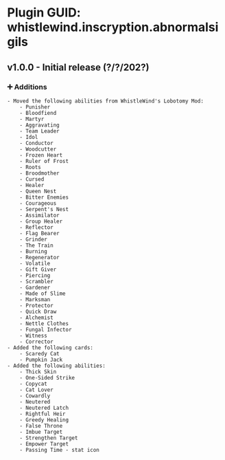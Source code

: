 # Plugin GUID: whistlewind.inscryption.abnormalsigils

## v1.0.0 - Initial release (?/?/202?)
### ➕ Additions
    - Moved the following abilities from WhistleWind's Lobotomy Mod:
        - Punisher
        - Bloodfiend
        - Martyr
        - Aggravating
        - Team Leader
        - Idol
        - Conductor
        - Woodcutter
        - Frozen Heart
        - Ruler of Frost
        - Roots
        - Broodmother
        - Cursed
        - Healer
        - Queen Nest
        - Bitter Enemies
        - Courageous
        - Serpent's Nest
        - Assimilator
        - Group Healer
        - Reflector
        - Flag Bearer
        - Grinder
        - The Train
        - Burning
        - Regenerator
        - Volatile
        - Gift Giver
        - Piercing
        - Scrambler
        - Gardener
        - Made of Slime
        - Marksman
        - Protector
        - Quick Draw
        - Alchemist
        - Nettle Clothes
        - Fungal Infector
        - Witness
        - Corrector
    - Added the following cards:
        - Scaredy Cat
        - Pumpkin Jack
    - Added the following abilities:
        - Thick Skin
        - One-Sided Strike
        - Copycat
        - Cat Lover
        - Cowardly
        - Neutered
        - Neutered Latch
        - Rightful Heir
        - Greedy Healing
        - False Throne
        - Imbue Target
        - Strengthen Target
        - Empower Target
        - Passing Time - stat icon